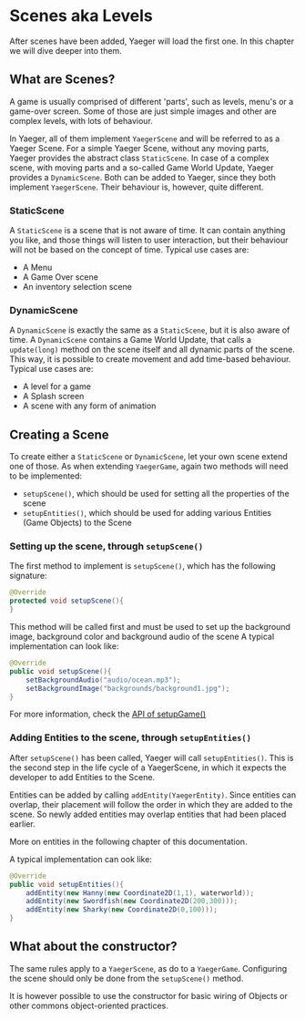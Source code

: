 # Scenes aka Levels

After scenes have been added, Yaeger will load the first one. In this chapter we will dive deeper into them.

## What are Scenes?

A game is usually comprised of different 'parts', such as levels, menu's or a game-over screen. Some of those are just
simple images and other are complex levels, with lots of behaviour.

In Yaeger, all of them implement `YaegerScene` and will be referred to as a Yaeger Scene. For a simple Yaeger Scene,
without any moving parts, Yaeger provides the abstract class
`StaticScene`. In case of a complex scene, with moving parts and a so-called Game World Update, Yaeger provides
a `DynamicScene`. Both can be added to Yaeger, since they both implement `YaegerScene`. Their behaviour is, however,
quite different.

### StaticScene

A `StaticScene` is a scene that is not aware of time. It can contain anything you like, and those things will listen to
user interaction, but their behaviour will not be based on the concept of time. Typical use cases are:

* A Menu
* A Game Over scene
* An inventory selection scene

### DynamicScene

A `DynamicScene` is exactly the same as a `StaticScene`, but it is also aware of time. A `DynamicScene` contains a Game
World Update, that calls a `update(long)` method on the scene itself and all dynamic parts of the scene. This way, it is
possible to create movement and add time-based behaviour. Typical use cases are:

* A level for a game
* A Splash screen
* A scene with any form of animation

## Creating a Scene

To create either a `StaticScene` or `DynamicScene`, let your own scene extend one of those. As when
extending `YaegerGame`, again two methods will need to be implemented:

* `setupScene()`, which should be used for setting all the properties of the scene
* `setupEntities()`, which should be used for adding various Entities (Game Objects) to the Scene

### Setting up the scene, through `setupScene()`

The first method to implement is `setupScene()`, which has the following signature:

```java
@Override
protected void setupScene(){
}
```

This method will be called first and must be used to set up the background image, background color and background audio
of the scene A typical implementation can look like:

```java
@Override
public void setupScene(){
    setBackgroundAudio("audio/ocean.mp3");
    setBackgroundImage("backgrounds/background1.jpg");
}
```

For more information, check the
[API of setupGame()](https://han-yaeger.github.io/yaeger/hanyaeger.api/com/github/hanyaeger/api/engine/scenes/YaegerScene.html#setupScene())

### Adding Entities to the scene, through `setupEntities()`

After `setupScene()` has been called, Yaeger will call `setupEntities()`. This is the second step in the life cycle of a
YaegerScene, in which it expects the developer to add Entities to the Scene.

Entities can be added by calling `addEntity(YaegerEntity)`. Since entities can overlap, their placement will follow the
order in which they are added to the scene. So newly added entities may overlap entities that had been placed earlier.

More on entities in the following chapter of this documentation.

A typical implementation can ook like:

```java
@Override
public void setupEntities(){
    addEntity(new Hanny(new Coordinate2D(1,1), waterworld));
    addEntity(new Swordfish(new Coordinate2D(200,300)));
    addEntity(new Sharky(new Coordinate2D(0,100)));
}
```

## What about the constructor?

The same rules apply to a `YaegerScene`, as do to a `YaegerGame`. Configuring the scene should only be done from
the `setupScene()` method.

It is however possible to use the constructor for basic wiring of Objects or other commons object-oriented practices.
